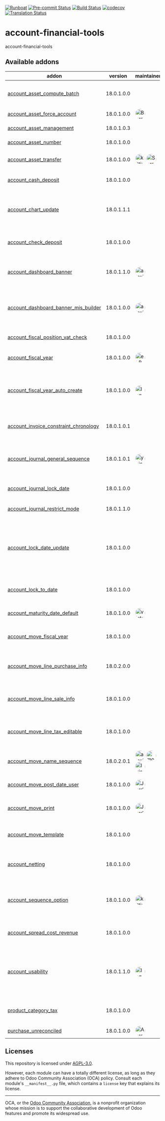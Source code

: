 
[![Runboat](https://img.shields.io/badge/runboat-Try%20me-875A7B.png)](https://runboat.odoo-community.org/builds?repo=OCA/account-financial-tools&target_branch=18.0)
[![Pre-commit Status](https://github.com/OCA/account-financial-tools/actions/workflows/pre-commit.yml/badge.svg?branch=18.0)](https://github.com/OCA/account-financial-tools/actions/workflows/pre-commit.yml?query=branch%3A18.0)
[![Build Status](https://github.com/OCA/account-financial-tools/actions/workflows/test.yml/badge.svg?branch=18.0)](https://github.com/OCA/account-financial-tools/actions/workflows/test.yml?query=branch%3A18.0)
[![codecov](https://codecov.io/gh/OCA/account-financial-tools/branch/18.0/graph/badge.svg)](https://codecov.io/gh/OCA/account-financial-tools)
[![Translation Status](https://translation.odoo-community.org/widgets/account-financial-tools-18-0/-/svg-badge.svg)](https://translation.odoo-community.org/engage/account-financial-tools-18-0/?utm_source=widget)

<!-- /!\ do not modify above this line -->

# account-financial-tools

account-financial-tools

<!-- /!\ do not modify below this line -->

<!-- prettier-ignore-start -->

[//]: # (addons)

Available addons
----------------
addon | version | maintainers | summary
--- | --- | --- | ---
[account_asset_compute_batch](account_asset_compute_batch/) | 18.0.1.0.0 |  | Assets - Compute Depre. in Batch
[account_asset_force_account](account_asset_force_account/) | 18.0.1.0.0 | <a href='https://github.com/BernatObrador'><img src='https://github.com/BernatObrador.png' width='32' height='32' style='border-radius:50%;' alt='BernatObrador'/></a> | Asset Force Account
[account_asset_management](account_asset_management/) | 18.0.1.0.3 |  | Assets Management
[account_asset_number](account_asset_number/) | 18.0.1.0.0 |  | Assets Number
[account_asset_transfer](account_asset_transfer/) | 18.0.1.0.0 | <a href='https://github.com/kittiu'><img src='https://github.com/kittiu.png' width='32' height='32' style='border-radius:50%;' alt='kittiu'/></a> <a href='https://github.com/Saran440'><img src='https://github.com/Saran440.png' width='32' height='32' style='border-radius:50%;' alt='Saran440'/></a> | Asset Transfer from AUC to Asset
[account_cash_deposit](account_cash_deposit/) | 18.0.1.0.0 |  | Manage cash deposits and cash orders
[account_chart_update](account_chart_update/) | 18.0.1.1.1 |  | Wizard to update a company's account chart from a template
[account_check_deposit](account_check_deposit/) | 18.0.1.0.0 |  | Manage deposit of checks to the bank
[account_dashboard_banner](account_dashboard_banner/) | 18.0.1.1.0 | <a href='https://github.com/alexis-via'><img src='https://github.com/alexis-via.png' width='32' height='32' style='border-radius:50%;' alt='alexis-via'/></a> | Add a configurable banner on the accounting dashboard
[account_dashboard_banner_mis_builder](account_dashboard_banner_mis_builder/) | 18.0.1.0.0 | <a href='https://github.com/alexis-via'><img src='https://github.com/alexis-via.png' width='32' height='32' style='border-radius:50%;' alt='alexis-via'/></a> | Display MIS builder KPIs in the accounting dashboard banner
[account_fiscal_position_vat_check](account_fiscal_position_vat_check/) | 18.0.1.0.0 |  | Check VAT on invoice validation
[account_fiscal_year](account_fiscal_year/) | 18.0.1.0.0 | <a href='https://github.com/eLBati'><img src='https://github.com/eLBati.png' width='32' height='32' style='border-radius:50%;' alt='eLBati'/></a> | Create Account Fiscal Year
[account_fiscal_year_auto_create](account_fiscal_year_auto_create/) | 18.0.1.0.0 | <a href='https://github.com/legalsylvain'><img src='https://github.com/legalsylvain.png' width='32' height='32' style='border-radius:50%;' alt='legalsylvain'/></a> | Automatically create new fiscal years, based on the datas of the last fiscal years
[account_invoice_constraint_chronology](account_invoice_constraint_chronology/) | 18.0.1.0.1 |  | Account Invoice Constraint Chronology
[account_journal_general_sequence](account_journal_general_sequence/) | 18.0.1.0.1 | <a href='https://github.com/yajo'><img src='https://github.com/yajo.png' width='32' height='32' style='border-radius:50%;' alt='yajo'/></a> | Add configurable sequence to account moves, per journal
[account_journal_lock_date](account_journal_lock_date/) | 18.0.1.0.0 |  | Lock each journal independently
[account_journal_restrict_mode](account_journal_restrict_mode/) | 18.0.1.1.0 |  | Lock All Posted Entries of Journals.
[account_lock_date_update](account_lock_date_update/) | 18.0.1.0.0 |  | Allow an Account adviser to update locking date without having access to all technical settings
[account_lock_to_date](account_lock_to_date/) | 18.0.1.0.0 |  | Allows to set an account lock date in the future.
[account_maturity_date_default](account_maturity_date_default/) | 18.0.1.0.0 | <a href='https://github.com/victoralmau'><img src='https://github.com/victoralmau.png' width='32' height='32' style='border-radius:50%;' alt='victoralmau'/></a> | Account Maturity Date Default
[account_move_fiscal_year](account_move_fiscal_year/) | 18.0.1.0.0 |  | Display the fiscal year on journal entries/item
[account_move_line_purchase_info](account_move_line_purchase_info/) | 18.0.2.0.0 |  | Introduces the purchase order line to the journal items
[account_move_line_sale_info](account_move_line_sale_info/) | 18.0.1.0.0 |  | Introduces the purchase order line to the journal items
[account_move_line_tax_editable](account_move_line_tax_editable/) | 18.0.1.0.0 |  | Allows to edit taxes on non-posted account move lines
[account_move_name_sequence](account_move_name_sequence/) | 18.0.2.0.1 | <a href='https://github.com/alexis-via'><img src='https://github.com/alexis-via.png' width='32' height='32' style='border-radius:50%;' alt='alexis-via'/></a> <a href='https://github.com/moylop260'><img src='https://github.com/moylop260.png' width='32' height='32' style='border-radius:50%;' alt='moylop260'/></a> <a href='https://github.com/luisg123v'><img src='https://github.com/luisg123v.png' width='32' height='32' style='border-radius:50%;' alt='luisg123v'/></a> | Generate journal entry number from sequence
[account_move_post_date_user](account_move_post_date_user/) | 18.0.1.0.0 | <a href='https://github.com/JordiMForgeFlow'><img src='https://github.com/JordiMForgeFlow.png' width='32' height='32' style='border-radius:50%;' alt='JordiMForgeFlow'/></a> | Trace journal entry posting date and user.
[account_move_print](account_move_print/) | 18.0.1.0.0 | <a href='https://github.com/JordiBForgeFlow'><img src='https://github.com/JordiBForgeFlow.png' width='32' height='32' style='border-radius:50%;' alt='JordiBForgeFlow'/></a> | Adds the option to print Journal Entries
[account_move_template](account_move_template/) | 18.0.1.0.0 |  | Templates for recurring Journal Entries
[account_netting](account_netting/) | 18.0.1.0.0 |  | Compensate AR/AP accounts from the same partner
[account_sequence_option](account_sequence_option/) | 18.0.1.0.0 | <a href='https://github.com/kittiu'><img src='https://github.com/kittiu.png' width='32' height='32' style='border-radius:50%;' alt='kittiu'/></a> | Manage sequence options for account.move, i.e., invoice, bill, entry
[account_spread_cost_revenue](account_spread_cost_revenue/) | 18.0.1.0.0 |  | Spread costs and revenues over a custom period
[account_usability](account_usability/) | 18.0.1.1.0 | <a href='https://github.com/legalsylvain'><img src='https://github.com/legalsylvain.png' width='32' height='32' style='border-radius:50%;' alt='legalsylvain'/></a> | Adds missing menu entries for Account module and adds the option to enable Saxon Accounting
[product_category_tax](product_category_tax/) | 18.0.1.0.0 |  | Configure taxes in the product category
[purchase_unreconciled](purchase_unreconciled/) | 18.0.1.0.0 | <a href='https://github.com/AaronHForgeFlow'><img src='https://github.com/AaronHForgeFlow.png' width='32' height='32' style='border-radius:50%;' alt='AaronHForgeFlow'/></a> | Purchase Unreconciled

[//]: # (end addons)

<!-- prettier-ignore-end -->

## Licenses

This repository is licensed under [AGPL-3.0](LICENSE).

However, each module can have a totally different license, as long as they adhere to Odoo Community Association (OCA)
policy. Consult each module's `__manifest__.py` file, which contains a `license` key
that explains its license.

----
OCA, or the [Odoo Community Association](http://odoo-community.org/), is a nonprofit
organization whose mission is to support the collaborative development of Odoo features
and promote its widespread use.
